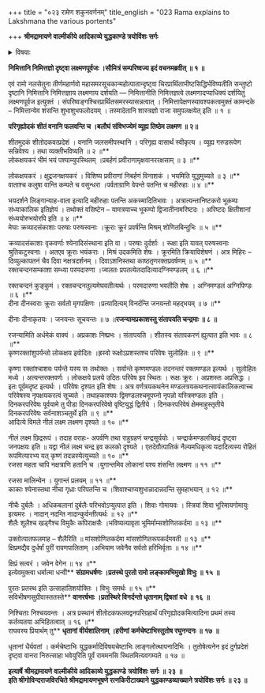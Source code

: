 +++
title = "०२३ रामेण शकुनवर्णनम्"
title_english = "023 Rama explains to Lakshmana the various portents"

+++
**श्रीमद्रामायणे वाल्मीकीये आदिकाव्ये युद्धकाण्डे त्रयोविंशः सर्गः**


<details><summary>विषयाः</summary>

तीर्णार्णवेनरामेण लक्ष्मणंप्रति घोरतरसमरसूचकोत्पातप्रदर्शन पूर्वकमुत्साहेन सेनयाविभीषण सुग्रीवादिभिस्सहलङ्कांप्रति प्रस्थानम् ॥ १ ॥

</details>


**निमित्तानि निमित्तज्ञो दृष्ट्वा लक्ष्मणपूर्वजः ।सौमित्रं सम्परिष्वज्य इदं वचनमब्रवीत् ॥ १ ॥**

एवं रामो नलसेतुना तीर्णमहार्णवो महासमरसूचकान्महोत्पातान्दृष्ट्वा चिरप्रार्थिताभीष्टसिद्धिर्भविष्यतीति सन्तुष्टो दृष्टानि निमित्तानि निमित्तज्ञाय लक्ष्मणाय दर्शयति — निमित्तानीति निमित्तज्ञत्वे लक्ष्मणादप्याधिक्यं दर्शयितुं लक्ष्मणपूर्वज इत्युक्तं । संपरिष्वङ्गश्चिरप्रार्थितसमरस्यासन्नत्वात् । निमित्तापेक्षणस्यावश्यकत्वमुक्तं कामन्दके – निमित्तान्येव शंसन्ति शुभाशुभफलोदयम् । तस्मादेतानि शास्त्रज्ञो राजा समुपलक्षयेत् इति ॥ १ ॥

**परिगृह्योदकं शीतं वनानि फलवन्ति च ।बलौघं संविभज्येमं व्यूह्य तिष्ठेम लक्ष्मण ॥ २॥**

शीतमुदकं शीतोदकवत्प्रदेशं । वनानि जलसमीपस्थानि । परिगृह्य वासार्थं स्वीकृत्य । व्यूह्य गरुडरूपेण सन्निवेश्य । तथा व्यक्तीभविष्यति ॥ २ ॥**  
लोकक्षयकरं भीमं भयं पश्याम्युपस्थितम् ।प्रबर्हणं प्रवीराणामृक्षवानररक्षसाम् ॥ ३ ॥**

लोकक्षयकरं । क्षुद्रजनक्षयकरं । विशिष्य प्रवीराणां निबर्हणं विनाशकं । भयमिति युद्धमुच्यते ॥ ३ ॥**  
वाताश्च कलुषा वान्ति कम्पते च वसुन्धरा ।पर्वताग्राणि वेपन्ते पतन्ति च महीरुहाः ॥ ४ ॥**

भयदर्शने लिङ्गान्याह-वाता इत्यादि महीरुहाः पतन्ति अकस्मादितिभावः । अत्रात्यन्तानिष्टकरो भूकम्पः संध्याकालिक इतिज्ञेयं । तथोक्तं वसिष्टेन – यामत्रयाच्च भूकम्पो द्विजातीनामरिष्टदः । अरिष्टदः क्षितीशानां संध्ययोरुभयोरपि इति ॥ ४ ॥**  
मेघाः क्रव्यादसंकाशाः परुषाः परुषस्वनाः ।क्रूराः क्रूरं प्रवर्षन्ति मिश्रम् शोणितबिन्दुभिः ॥ ५ ॥**

क्रव्यादसंकाशाः वृकवर्णाः श्येनादिसंस्थाना इति वा । परुषाः दुर्दर्शाः । रूक्षा इति यावत् परुषस्वनाः श्रुतिकटुस्वनाः । अतएव क्रूराः भयंकराः । मिश्रं उदकमिति शेषः । क्रूरमिति क्रियाविशेषणं । अत्र मिहिरः – दिव्युल्कापतनं चैव दिवा नक्षत्रदर्शनम् । दिवाऽशनिस्तथा काष्ठतृणरक्तप्रवर्षणम् ॥ ५ ॥**  
रक्तचन्दनसम्काशा सम्ध्या परमदारुणा ।ज्वलतः प्रपतत्येतदादित्यादग्निमण्डलम् ॥ ६ ॥**

रक्तचन्दनं कुङ्कुमं । रक्तचन्दनतुल्यमेघवतीत्यर्थः । परमदारुणा भवतीति शेषः । अग्निमण्डलं अग्निपिण्डः ॥ ६ ॥**  
दीना दीनस्वराः क्रूराः सर्वतो मृगपक्षिणः ।प्रत्यादित्यम् विनर्दन्ति जनयन्तो महद्भयम् ॥ ७ ॥**

दीनाः दीनाकृतयः । जनयन्तः सूचयन्तः ॥ ७ ॥**रजन्यामप्रकाशस्तु संतापयति चन्द्रमाः ॥ ८ ॥**

रजन्यामिति अर्धमेकं वाक्यं । अप्रकाशः निष्प्रभः । संतापयति । शीतस्य संतापकरणं ह्युत्पात इति भावः ॥ ८ ॥**  
कृष्णरक्तांशुपर्यन्तो लोकक्षय इवोदितः ।ह्रस्वो रूक्षोऽप्रशस्तश्च परिवेषः सुलोहितः ॥ ९ ॥**

कृष्णा रक्तांश्चाशवः पर्यन्ते यस्य सः तथोक्तः । सर्वान्ते कृष्णमण्डलः तदनन्तरं रक्तमण्डल इत्यर्थः । सुलोहितः मध्ये । अत्यन्तरक्तवर्णः । लोकक्षये प्रलये उदितः परिवेष इव स्थितः । रूक्षः क्रूरः । अप्रशस्तः अप्रसिद्धः । इतः पूर्वमदृष्ट इत्यर्थः । परिवेषः दृश्यत इति शेषः । अत्र वर्णत्रयकथनेन मण्डलत्रयकथनात्सायंकालिकत्वाच्च परिवेषस्य नृपक्षयकरत्वं सूच्यते । तथाहकाश्यपः द्विमण्डलश्चमूपघ्नो नृपन्नो यस्त्रिमण्डलः इति । दिनकरपरिवेषः पूर्वयामे तु पीडा दिनकरपरिवेषो वृष्टियुद्धं द्वितीये । दिनकरपरिवेषं क्षेममाहुस्तृतीये दिनकरपरिवेषः सर्वनाशञ्चतुर्थे इति ॥ ९ ॥**  
आदित्ये विमले नीलं लक्ष्म लक्ष्मण दृश्यते ॥ १० ॥**

नीलं लक्ष्म छिद्ररूपं । तदाह वराहः- अपर्वणि तथा राहुग्रहणं चन्द्रसूर्ययोः । चन्द्रार्कमण्डलच्छिद्रं दृष्ट्वा जनपक्षयः इति ॥ यद्वा नीलं लक्ष्म चन्द्र इव कलको दृश्यते । एतदेवौत्पातिकं नैल्यमधिकृत्य यदादित्यस्य रोहितं रूपमित्यारभ्य यत् कृष्णं तदन्नस्येत्युच्यते ॥ १० ॥**  
रजसा महता चापि नक्षत्राणि हतानि च ।युगान्तमिव लोकानां पश्य शंसन्ति लक्ष्मण ॥ ११ ॥**

रजसा मालिन्येन । युगान्तं प्रलयम् ॥ ११ ॥**  
काकाः श्येनास्तथा नीचा गृध्राः परिपतन्ति च ।शिवाश्चाप्यशुभान्नादान्नदन्ति सुमहाभयान् ॥ १२ ॥**

नीचैः दुर्बलैः । अधिकबलानां दुर्बलैः परिभवोऽप्युत्पात इति । शिवाः गोमायवः । स्त्रियां शिवा भूरिमायगोमायुः इत्यमरः । नादान् नदन्ति नादान्कुर्वन्तीत्यर्थः ॥ १२ ॥**  
शैलैः शूलैश्च खड्गैश्च विमुकैः कपिराक्षसैः ।भविष्यत्यावृता भूमिर्माम्सशोणितकर्दमा ॥ १३ ॥**

उक्तोत्पातफलमाह – शैलैरिति ॥ मांसशोणितकर्दमा मांसशोणितरूपकर्दमवती ॥ १३ ॥**  
क्षिप्रमद्यैव दुर्धर्षां पुरीं रावणपालिताम् ।अभियाम जवेनैव सर्वतो हरिभिर्वृताः ॥ १४ ॥**

क्षिप्रं सत्वरं । जवेन वेगेन ॥ १४ ॥**  
इत्येवमुक्त्वा धर्मात्मा धन्वी** **संग्रामधर्षणः ।प्रतस्थे पुरतो रामो लङ्कामभिमुखो विभुः ॥** **१५** **॥**

पुरतः प्रतस्थ इति उत्साहातिशयोक्तिः । विभुः समर्थः ॥ १५ ॥**  
सविभीषणसुग्रीवास्ततस्ते** **वानरर्षभाः ।प्रतस्थिरे विनर्दन्तो धृतानाम् द्विषतां** **वधे ॥** **१६** **॥**

निश्चिताः निश्चयवन्तः । अत्र प्रस्थानं शीतोदकफलवद्वनपरिग्रहार्थं परिगृह्योदकमित्यादिना प्रथमं तस्य कर्तव्यतया अभिहितत्वात् ॥ १६ ॥**  
राघवस्य प्रियार्थम् तु** **धृतानां** **वीर्यशालिनाम् ।हरीणां** **कर्मचेष्टाभिस्तुतोष रघुनन्दनः ॥** **१७** **॥**

धृतानां धैर्यवतां । कर्मचेष्टाभिः युद्धकर्मादिविषयचेष्टाभिः लाङ्गलोत्थापनादिभिः । तुतोषेत्यनेन इदं दुर्गप्रदेशं दृष्ट्वा वानरा निरुत्साहा भवेयुरिति पूर्वं राममनसि स्थितमित्यवगम्यते ॥ १७ ॥

**इत्यार्षे** **श्रीमद्रामायणे वाल्मीकीये आदिकाव्ये युद्धकाण्डे** **त्रयोविंशः** **सर्गः** **॥** **२३** **॥  
इति श्रीगोविन्दराजविरचिते श्रीमद्रामायणभूषणे रत्नकिरीटाख्याने युद्धकाण्डव्याख्याने त्रयोविंशः सर्गः ॥ २३ ॥**
